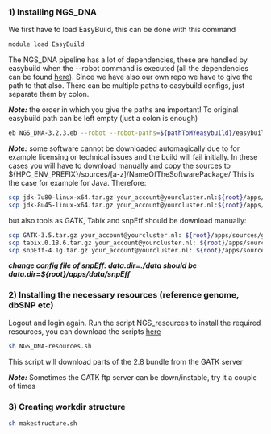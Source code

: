 ### 1) Installing NGS_DNA

We first have to load EasyBuild, this can be done with this command
```bash
module load EasyBuild
```

The NGS_DNA pipeline has a lot of dependencies, these are handled by easybuild when the --robot command is executed (all the dependencies can be found [here](ngs-dependencies)). Since we have also our own repo we have to give the path to that also. There can be multiple paths to easybuild configs, just separate them by colon.

**_Note:_** the order in which you give the paths are important! To original easybuild path can be left empty (just a colon is enough)
```bash
eb NGS_DNA-3.2.3.eb --robot --robot-paths=${pathToMYeasybuild}/easybuild-easyconfigs/easybuild/easyconfigs/:
```
**_Note:_** some software cannot be downloaded automagically due to for example licensing or technical issues and the build will fail initially.
In these cases you will have to download manually and copy the sources to
${HPC_ENV_PREFIX}/sources/[a-z]/NameOfTheSoftwarePackage/
This is the case for example for Java. Therefore:
```bash
scp jdk-7u80-linux-x64.tar.gz your_account@yourcluster.nl:${root}/apps/sources/j/Java/
scp jdk-8u45-linux-x64.tar.gz your_account@yourcluster.nl:${root}/apps/sources/j/Java/
```

but also tools as GATK, Tabix and snpEff should be download manually:
```bash
scp GATK-3.5.tar.gz your_account@yourcluster.nl: ${root}/apps/sources/g/GATK/
scp tabix.0.18.6.tar.gz your_account@yourcluster.nl: ${root}/apps/sources/t/tabix
scp snpEff-4.1g.tar.gz your_account@yourcluster.nl: ${root}/apps/sources/s/snpEff/
```
**_change config file of snpEff: data.dir=./data should be data.dir=${root}/apps/data/snpEff_**

### 2) Installing the necessary resources (reference genome, dbSNP etc)

Logout and login again.
Run the script NGS_resources to install the required resources, you can download the scripts [here](attachments/scripts.tar.gz)

```bash
sh NGS_DNA-resources.sh
```

This script will download parts of the 2.8 bundle from the GATK server

**_Note:_** Sometimes the GATK ftp server can be down/instable, try it a couple of times

### 3) Creating workdir structure
```bash
sh makestructure.sh
```
